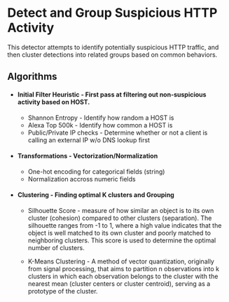 # Detect and Group Suspicious HTTP Activity

This detector attempts to identify potentially suspicious HTTP traffic, and then cluster detections into related groups based on common behaviors.

## Algorithms

- #### Initial Filter Heuristic - First pass at filtering out non-suspicious activity based on HOST.
    - Shannon Entropy - Identify how random a HOST is
    - Alexa Top 500k - Identify how common a HOST is
    - Public/Private IP checks - Determine whether or not a client is calling an external IP w/o DNS lookup first

- #### Transformations - Vectorization/Normalization
  - One-hot encoding for categorical fields (string)
  - Normalization accross numeric fields
- #### Clustering - Finding optimal K clusters and Grouping
  - Silhouette Score - measure of how similar an object is to its own cluster (cohesion) compared to other clusters (separation). The silhouette ranges from -1 to 1, where a high value indicates that the object is well matched to its own cluster and poorly matched to neighboring clusters. This score is used to determine the optimal number of clusters.

  - K-Means Clustering - A method of vector quantization, originally from signal processing, that aims to partition n observations into k clusters in which each observation belongs to the cluster with the nearest mean (cluster centers or cluster centroid), serving as a prototype of the cluster.

